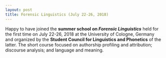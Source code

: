 ```yaml
---
layout: post
title: Forensic Linguistics (July 22-26, 2018)
---
```


Happy to have joined the <strong>summer school on <em>Forensic Linguistics</em></strong> held for the first time 
on July 22-26, 2018 at the University of Cologne, Germany and organized by the <strong>Student Council for Linguistics and Phonetics</strong> of the latter. The short course focused on authorship profiling and attribution; discourse analysis; and language and meaning.
